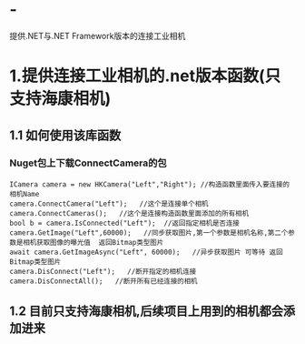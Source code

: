 # -
提供.NET与.NET Framework版本的连接工业相机

# 1.提供连接工业相机的.net版本函数(只支持海康相机)

## 1.1 如何使用该库函数
### Nuget包上下载ConnectCamera的包


	ICamera camera = new HKCamera("Left","Right"); //构造函数里面传入要连接的相机Name
	camera.ConnectCamera("Left");   //这个是连接单个相机 
	camera.ConnectCameras();   //这个是连接构造函数里面添加的所有相机
    bool b = camera.IsConnected("Left");  //返回指定相机是否连接
    camera.GetImage("Left",60000);   //同步获取图片,第一个参数是相机名称,第二个参数是相机获取图像的曝光值  返回Bitmap类型图片
    await camera.GetImageAsync("Left", 60000);   //异步获取图片 可等待 返回Bitmap类型图片
    camera.DisConnect("Left");   //断开指定的相机连接
    camera.DisConnectAll();   //断开所有已经连接的相机
## 1.2 目前只支持海康相机,后续项目上用到的相机都会添加进来
